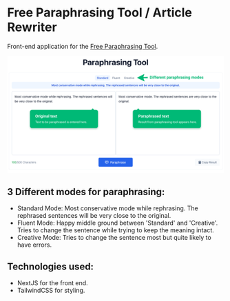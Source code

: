 # Free Paraphrasing Tool / Article Rewriter

Front-end application for the [Free Paraphrasing Tool](https://websymphony.net/paraphrasing-tool).

[![Free Paraphrasing Tool](public/paraphrasing-tool.png "Free Paraphrasing Tool")](https://websymphony.net/paraphrasing-tool)

## 3 Different modes for paraphrasing:

* Standard Mode: Most conservative mode while rephrasing. The rephrased sentences will be very close to the original.
* Fluent Mode: Happy middle ground between 'Standard' and 'Creative'. Tries to change the sentence while trying to keep the meaning intact.
* Creative Mode: Tries to change the sentence most but quite likely to have errors.

## Technologies used:

* NextJS for the front end.
* TailwindCSS for styling.